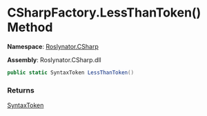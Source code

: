 # CSharpFactory\.LessThanToken\(\) Method

**Namespace**: [Roslynator.CSharp](../../README.md)

**Assembly**: Roslynator\.CSharp\.dll

```csharp
public static SyntaxToken LessThanToken()
```

### Returns

[SyntaxToken](https://docs.microsoft.com/en-us/dotnet/api/microsoft.codeanalysis.syntaxtoken)

